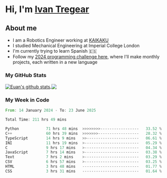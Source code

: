 # Hi, I'm [Ivan Tregear](https://www.linkedin.com/in/ivantregear/)

## About me

* I am a Robotics Engineer working at [KAIKAKU](https://github.com/KAIKAKU-AI)
* I studied Mechanical Engineering at Imperial College London
* I'm currently trying to learn Spanish :es:
* Follow my [2024 programming challenge here](https://github.com/ITregear?tab=repositories), where I'll make monthly projects, each written in a new language


### My GitHub Stats

<a href="#my-github-stats">
  <img align="center" src="https://github-readme-stats.vercel.app/api?username=itregear&count_private=true&show_icons=true&include_all_commits=true&theme=material-palenight" alt="Euan's github stats" />
</a>

<a href="#my-github-stats">
  <img align="center" src="https://github-readme-stats.vercel.app/api/top-langs/?username=itregear&layout=compact&theme=material-palenight" />
</a>

### My Week in Code
<!--START_SECTION:waka-->

```rust
From: 14 January 2024 - To: 23 June 2025

Total Time: 211 hrs 49 mins

Python            71 hrs 48 mins  >>>>>>>>-----------------   33.52 %
C++               60 hrs 39 mins  >>>>>>>------------------   28.32 %
TypeScript        14 hrs 9 mins   >>-----------------------   06.61 %
INI               11 hrs 19 mins  >------------------------   05.29 %
C                 9 hrs 17 mins   >------------------------   04.34 %
JavaScript        7 hrs 14 mins   >------------------------   03.38 %
Text              7 hrs 2 mins    >------------------------   03.29 %
CSV               6 hrs 57 mins   >------------------------   03.25 %
HTML              3 hrs 48 mins   -------------------------   01.77 %
CSS               3 hrs 31 mins   -------------------------   01.64 %
```

<!--END_SECTION:waka-->
